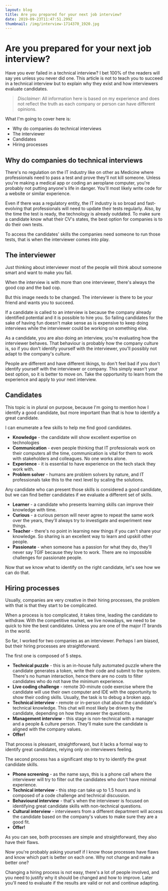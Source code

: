 ```yaml
---
layout: blog
title: Are you prepared for your next job interview?
date: 2019-09-23T11:47:51.299Z
thumbnail: /img/interview-1714370_1920.jpg
---
```

# Are you prepared for your next job interview?

Have you ever failed in a technical interview? I bet 100% of the readers will say yes unless you never did one.
This article is not to teach you to succeed in a technical interview but to explain why they exist and how interviewers evaluate candidates.

> *Disclaimer*: All information here is based on my experience and does not reflect the truth as each company or person can have different opinions.

What I'm going to cover here is:

- Why do companies do technical interviews
- The interviewer
- Candidates
- Hiring processes

## Why do companies do technical interviews
There's no regulation on the IT industry like on other as Medicine where professionals need to pass a test and prove they'll not kill someone.
Unless you're making a medical app or coding an aeroplane computer, you're probably not putting anyone's life in danger. You'll most likely write code for a website or similar experience.

Even if there was a regulatory entity, the IT industry is so broad and fast-evolving that professionals will need to update their tests regularly.  Also, by the time the test is ready, the technology is already outdated.
To make sure a candidate know what their CV's states, the best option for companies is to do their own tests.

To access the candidates' skills the companies need someone to run those tests, that is when the interviewer comes into play.

## The interviewer
Just thinking about interviewer most of the people will think about someone smart and want to make you fail.

When the interview is with more than one interviewer, there's always the good cop and the bad cop.

But this image needs to be changed. The interviewer is there to be your friend and wants you to succeed.

If a candidate is called to an interview is because the company already identified potential and it is possible to hire you. So failing candidates for the sake of having fun doesn't make sense as is expensive to keep doing interviews while the interviewer could be working on something else.

As a candidate, you are also doing an interview, you're evaluating how the interviewer behaves. That behaviour is probably how the company culture is, so if you don't identify yourself with the interviewer, you'll possibly not adapt to the company's culture.

People are different and have different likings, to don't feel bad if you don't identify yourself with the interviewer or company. This simply wasn't your best option, so it is better to move on. Take the opportunity to learn from the experience and apply to your next interview.

## Candidates
This topic is in plural on purpose, because I'm going to mention how I identify a good candidate, but more important than that is how to identify a great candidate.

I can enumerate a few skills to help me find good candidates.

- **Knowledge** - the candidate will show excellent expertise on technologies
- **Communication** - even people thinking that IT professionals work on their computers all the time, communication is vital for them to work with stakeholders and colleagues. No one works alone.
- **Experience** - it is essential to have experience on the tech stack they work with.
- **Problem solver** - humans are problem solvers by nature, and IT professionals take this to the next level by scaling the solutions.

Any candidate who can present those skills is considered a good candidate, but we can find better candidates if we evaluate a different set of skills.

- **Learner** - a candidate who presents learning skills can improve their knowledge with time.
- **Curious** - a curious person will never agree to repeat the same work over the years, they'll always try to investigate and experiment new things.
- **Teacher** - there's no point in learning new things if you can't share your knowledge. So sharing is an excellent way to learn and upskill other people.
- **Passionate** - when someone has a passion for what they do, they'll never say TGIF because they love to work. There are no impossible challenges for passionate people.

Now that we know what to identify on the right candidate, let's see how we can do that.

## Hiring processes
Usually, companies are very creative in their hiring processes, the problem with that is that they start to be complicated.

When a process is too complicated, it takes time, leading the candidate to withdraw. With the competitive market, we live nowadays, we need to be quick to hire the best candidates. Unless you are one of the major IT brands in the world.

So far, I worked for two companies as an interviewer. Perhaps I am biased, but their hiring processes are straightforward.

The first one is composed of 5 steps.

- **Technical puzzle** - this is an in-house fully automated puzzle where the candidate generates a token, write their code and submit to the system. There's no human interaction, hence there are no costs to filter candidates who do not have the minimum experience.
- **Live coding challenge** - remote 30-minute code exercise where the candidate will use their own computer and IDE with the opportunity to show their coding skills. Usually, the task is to debug a broken app.
- **Technical interview** - remote or in-person chat about the candidate's technical knowledge. This chat will most likely be driven by the candidate, depending on how they answer the questions.
- **Management interview** - this stage is non-technical with a manager and a people & culture person. They'll make sure the candidate is aligned with the company values.
- **Offer!**

That process is pleasant, straightforward, but it lacks a formal way to identify great candidates, relying only on interviewers feeling.

The second process has a significant step to try to identify the great candidate skills.

- **Phone screening** - as the name says, this is a phone call where the interviewer will try to filter out the candidates who don't have minimal experience.
- **Technical interview** - this step can take up to 1.5 hours and is composed of a code challenge and technical discussion.
- **Behavioural interview** - that's when the interviewer is focused on identifying great candidate skills with non-technical questions.
- **Cultural interview** - interviewers from a different department will access the candidate based on the company's values to make sure they are a good fit.
- **Offer!**

As you can see, both processes are simple and straightforward, they also have their flaws.

Now you're probably asking yourself if I know those processes have flaws and know which part is better on each one. Why not change and make a better one?

Changing a hiring process is not easy, there's a lot of people involved, and you need to justify why it should be changed and how to improve. Later you'll need to evaluate if the results are valid or not and continue adapting.
